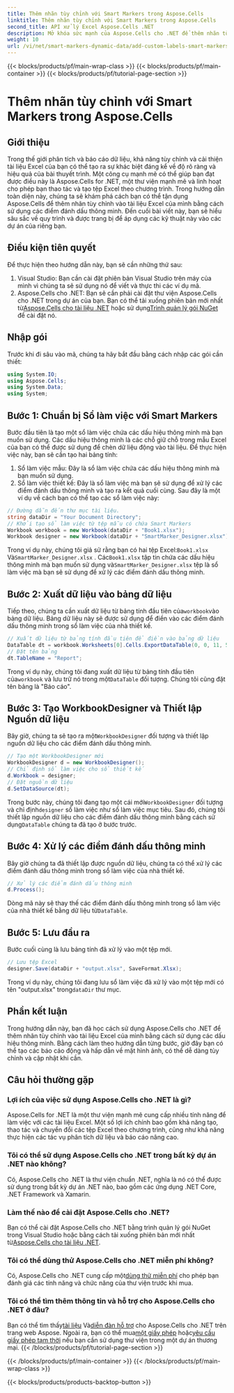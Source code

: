 ```yaml
---
title: Thêm nhãn tùy chỉnh với Smart Markers trong Aspose.Cells
linktitle: Thêm nhãn tùy chỉnh với Smart Markers trong Aspose.Cells
second_title: API xử lý Excel Aspose.Cells .NET
description: Mở khóa sức mạnh của Aspose.Cells cho .NET để thêm nhãn tùy chỉnh và đánh dấu thông minh vào tài liệu Excel của bạn. Thực hiện theo hướng dẫn từng bước này và tạo các báo cáo động, hấp dẫn về mặt hình ảnh.
weight: 10
url: /vi/net/smart-markers-dynamic-data/add-custom-labels-smart-markers/
---
```


{{< blocks/products/pf/main-wrap-class >}}
{{< blocks/products/pf/main-container >}}
{{< blocks/products/pf/tutorial-page-section >}}

# Thêm nhãn tùy chỉnh với Smart Markers trong Aspose.Cells

## Giới thiệu
Trong thế giới phân tích và báo cáo dữ liệu, khả năng tùy chỉnh và cải thiện tài liệu Excel của bạn có thể tạo ra sự khác biệt đáng kể về độ rõ ràng và hiệu quả của bài thuyết trình. Một công cụ mạnh mẽ có thể giúp bạn đạt được điều này là Aspose.Cells for .NET, một thư viện mạnh mẽ và linh hoạt cho phép bạn thao tác và tạo tệp Excel theo chương trình.
Trong hướng dẫn toàn diện này, chúng ta sẽ khám phá cách bạn có thể tận dụng Aspose.Cells để thêm nhãn tùy chỉnh vào tài liệu Excel của mình bằng cách sử dụng các điểm đánh dấu thông minh. Đến cuối bài viết này, bạn sẽ hiểu sâu sắc về quy trình và được trang bị để áp dụng các kỹ thuật này vào các dự án của riêng bạn.
## Điều kiện tiên quyết
Để thực hiện theo hướng dẫn này, bạn sẽ cần những thứ sau:
1. Visual Studio: Bạn cần cài đặt phiên bản Visual Studio trên máy của mình vì chúng ta sẽ sử dụng nó để viết và thực thi các ví dụ mã.
2.  Aspose.Cells cho .NET: Bạn sẽ cần phải cài đặt thư viện Aspose.Cells cho .NET trong dự án của bạn. Bạn có thể tải xuống phiên bản mới nhất từ[Aspose.Cells cho tài liệu .NET](https://reference.aspose.com/cells/net/) hoặc sử dụng[Trình quản lý gói NuGet](https://www.nuget.org/packages/Aspose.Cells/) để cài đặt nó.
## Nhập gói
Trước khi đi sâu vào mã, chúng ta hãy bắt đầu bằng cách nhập các gói cần thiết:
```csharp
using System.IO;
using Aspose.Cells;
using System.Data;
using System;
```
## Bước 1: Chuẩn bị Sổ làm việc với Smart Markers
Bước đầu tiên là tạo một sổ làm việc chứa các dấu hiệu thông minh mà bạn muốn sử dụng. Các dấu hiệu thông minh là các chỗ giữ chỗ trong mẫu Excel của bạn có thể được sử dụng để chèn dữ liệu động vào tài liệu.
Để thực hiện việc này, bạn sẽ cần tạo hai bảng tính:
1. Sổ làm việc mẫu: Đây là sổ làm việc chứa các dấu hiệu thông minh mà bạn muốn sử dụng.
2. Sổ làm việc thiết kế: Đây là sổ làm việc mà bạn sẽ sử dụng để xử lý các điểm đánh dấu thông minh và tạo ra kết quả cuối cùng.
Sau đây là một ví dụ về cách bạn có thể tạo các sổ làm việc này:
```csharp
// Đường dẫn đến thư mục tài liệu.
string dataDir = "Your Document Directory";
// Khởi tạo sổ làm việc từ tệp mẫu có chứa Smart Markers
Workbook workbook = new Workbook(dataDir + "Book1.xlsx");
Workbook designer = new Workbook(dataDir + "SmartMarker_Designer.xlsx");
```
 Trong ví dụ này, chúng tôi giả sử rằng bạn có hai tệp Excel:`Book1.xlsx` Và`SmartMarker_Designer.xlsx` . Các`Book1.xlsx` tập tin chứa các dấu hiệu thông minh mà bạn muốn sử dụng và`SmartMarker_Designer.xlsx` tệp là sổ làm việc mà bạn sẽ sử dụng để xử lý các điểm đánh dấu thông minh.
## Bước 2: Xuất dữ liệu vào bảng dữ liệu
 Tiếp theo, chúng ta cần xuất dữ liệu từ bảng tính đầu tiên của`workbook`vào bảng dữ liệu. Bảng dữ liệu này sẽ được sử dụng để điền vào các điểm đánh dấu thông minh trong sổ làm việc của nhà thiết kế.
```csharp
// Xuất dữ liệu từ bảng tính đầu tiên để điền vào bảng dữ liệu
DataTable dt = workbook.Worksheets[0].Cells.ExportDataTable(0, 0, 11, 5, true);
// Đặt tên bảng
dt.TableName = "Report";
```
 Trong ví dụ này, chúng tôi đang xuất dữ liệu từ bảng tính đầu tiên của`workbook` và lưu trữ nó trong một`DataTable` đối tượng. Chúng tôi cũng đặt tên bảng là "Báo cáo".
## Bước 3: Tạo WorkbookDesigner và Thiết lập Nguồn dữ liệu
 Bây giờ, chúng ta sẽ tạo ra một`WorkbookDesigner` đối tượng và thiết lập nguồn dữ liệu cho các điểm đánh dấu thông minh.
```csharp
// Tạo một WorkbookDesigner mới
WorkbookDesigner d = new WorkbookDesigner();
// Chỉ định sổ làm việc cho sổ thiết kế
d.Workbook = designer;
// Đặt nguồn dữ liệu
d.SetDataSource(dt);
```
 Trong bước này, chúng tôi đang tạo một cái mới`WorkbookDesigner` đối tượng và chỉ định`designer` sổ làm việc như sổ làm việc mục tiêu. Sau đó, chúng tôi thiết lập nguồn dữ liệu cho các điểm đánh dấu thông minh bằng cách sử dụng`DataTable` chúng ta đã tạo ở bước trước.
## Bước 4: Xử lý các điểm đánh dấu thông minh
Bây giờ chúng ta đã thiết lập được nguồn dữ liệu, chúng ta có thể xử lý các điểm đánh dấu thông minh trong sổ làm việc của nhà thiết kế.
```csharp
// Xử lý các điểm đánh dấu thông minh
d.Process();
```
Dòng mã này sẽ thay thế các điểm đánh dấu thông minh trong sổ làm việc của nhà thiết kế bằng dữ liệu từ`DataTable`.
## Bước 5: Lưu đầu ra
Bước cuối cùng là lưu bảng tính đã xử lý vào một tệp mới.
```csharp
// Lưu tệp Excel
designer.Save(dataDir + "output.xlsx", SaveFormat.Xlsx);
```
 Trong ví dụ này, chúng tôi đang lưu sổ làm việc đã xử lý vào một tệp mới có tên "output.xlsx" trong`dataDir` thư mục.
## Phần kết luận
Trong hướng dẫn này, bạn đã học cách sử dụng Aspose.Cells cho .NET để thêm nhãn tùy chỉnh vào tài liệu Excel của mình bằng cách sử dụng các dấu hiệu thông minh. Bằng cách làm theo hướng dẫn từng bước, giờ đây bạn có thể tạo các báo cáo động và hấp dẫn về mặt hình ảnh, có thể dễ dàng tùy chỉnh và cập nhật khi cần.
## Câu hỏi thường gặp
### Lợi ích của việc sử dụng Aspose.Cells cho .NET là gì?
Aspose.Cells for .NET là một thư viện mạnh mẽ cung cấp nhiều tính năng để làm việc với các tài liệu Excel. Một số lợi ích chính bao gồm khả năng tạo, thao tác và chuyển đổi các tệp Excel theo chương trình, cũng như khả năng thực hiện các tác vụ phân tích dữ liệu và báo cáo nâng cao.
### Tôi có thể sử dụng Aspose.Cells cho .NET trong bất kỳ dự án .NET nào không?
Có, Aspose.Cells cho .NET là thư viện chuẩn .NET, nghĩa là nó có thể được sử dụng trong bất kỳ dự án .NET nào, bao gồm các ứng dụng .NET Core, .NET Framework và Xamarin.
### Làm thế nào để cài đặt Aspose.Cells cho .NET?
 Bạn có thể cài đặt Aspose.Cells cho .NET bằng trình quản lý gói NuGet trong Visual Studio hoặc bằng cách tải xuống phiên bản mới nhất từ[Aspose.Cells cho tài liệu .NET](https://reference.aspose.com/cells/net/).
### Tôi có thể dùng thử Aspose.Cells cho .NET miễn phí không?
 Có, Aspose.Cells cho .NET cung cấp một[dùng thử miễn phí](https://releases.aspose.com/) cho phép bạn đánh giá các tính năng và chức năng của thư viện trước khi mua.
### Tôi có thể tìm thêm thông tin và hỗ trợ cho Aspose.Cells cho .NET ở đâu?
 Bạn có thể tìm thấy[tài liệu](https://reference.aspose.com/cells/net/) Và[diễn đàn hỗ trợ](https://forum.aspose.com/c/cells/9) cho Aspose.Cells cho .NET trên trang web Aspose. Ngoài ra, bạn có thể mua[một giấy phép](https://purchase.aspose.com/buy) hoặc[yêu cầu giấy phép tạm thời](https://purchase.aspose.com/temporary-license/) nếu bạn cần sử dụng thư viện trong một dự án thương mại.
{{< /blocks/products/pf/tutorial-page-section >}}

{{< /blocks/products/pf/main-container >}}
{{< /blocks/products/pf/main-wrap-class >}}

{{< blocks/products/products-backtop-button >}}

